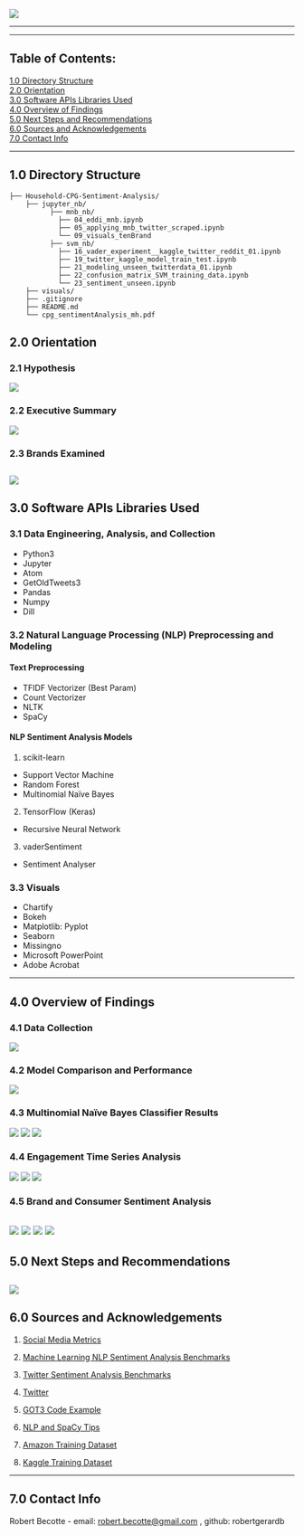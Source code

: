 ![](./visuals/slides/Slide1.PNG)


---


---
## Table of Contents:
[1.0 Directory Structure](#10-directory-structure)<br>
[2.0 Orientation](#20-orientation)<br>
[3.0 Software APIs Libraries Used](#30-software-apis-libraries-used)<br>
[4.0 Overview of Findings](#40-overview-of-findings)<br>
[5.0 Next Steps and Recommendations](#50-next-steps-and-recommendations)<br>
[6.0 Sources and Acknowledgements](#60-sources-and-acknowledgements)<br>
[7.0 Contact Info](#70-contact-info)<br>

---
## 1.0 Directory Structure
```
├── Household-CPG-Sentiment-Analysis/
    ├── jupyter_nb/
          ├── mnb_nb/
            ├── 04_eddi_mnb.ipynb
            ├── 05_applying_mnb_twitter_scraped.ipynb
            └── 09_visuals_tenBrand
          ├── svm_nb/
            ├── 16_vader_experiment__kaggle_twitter_reddit_01.ipynb
            ├── 19_twitter_kaggle_model_train_test.ipynb
            ├── 21_modeling_unseen_twitterdata_01.ipynb
            ├── 22_confusion_matrix_SVM_training_data.ipynb
            └── 23_sentiment_unseen.ipynb
    ├── visuals/
    ├── .gitignore
    ├── README.md
    └── cpg_sentimentAnalysis_mh.pdf
```    
## 2.0 Orientation

### 2.1 Hypothesis
![](./visuals/00_slides/Slide5.PNG)

### 2.2 Executive Summary
![](./visuals/00_slides/Slide2.PNG)

### 2.3 Brands Examined
![](./visuals/9_brands.png)
---
## 3.0 Software APIs Libraries Used

### 3.1 Data Engineering, Analysis, and Collection
- Python3
- Jupyter
- Atom
- GetOldTweets3
- Pandas
- Numpy
- Dill

### 3.2 Natural Language Processing (NLP) Preprocessing and Modeling
#### Text Preprocessing
- TFIDF Vectorizer (Best Param)
- Count Vectorizer
- NLTK
- SpaCy
#### NLP Sentiment Analysis Models
1. scikit-learn
- Support Vector Machine
- Random Forest
- Multinomial Naïve Bayes
2. TensorFlow (Keras)
- Recursive Neural Network
3. vaderSentiment
- Sentiment Analyser

### 3.3 Visuals
- Chartify
- Bokeh
- Matplotlib: Pyplot
- Seaborn
- Missingno
- Microsoft PowerPoint
- Adobe Acrobat
---
## 4.0 Overview of Findings

### 4.1 Data Collection
![](./visuals/00_slides/Slide10.PNG)

### 4.2 Model Comparison and Performance
![](./visuals/00_slides/Slide15.PNG)

### 4.3 Multinomial Naïve Bayes Classifier Results
![](./visuals/00_slides/Slide16.PNG)
![](./visuals/00_slides/Slide18.PNG)
![](./visuals/00_slides/Slide19.PNG)

### 4.4 Engagement Time Series Analysis
![](./visuals/00_slides/Slide23.PNG)
![](./visuals/00_slides/Slide25.PNG)
![](./visuals/00_slides/Slide26.PNG)

### 4.5 Brand and Consumer Sentiment Analysis
![](./visuals/00_slides/Slide22.PNG)
![](./visuals/00_slides/Slide27.PNG)
![](./visuals/00_slides/Slide28.PNG)
![](./visuals/00_slides/Slide29.PNG)
---
## 5.0 Next Steps and Recommendations
![](./visuals/00_slides/Slide31.PNG)
---
## 6.0 Sources and Acknowledgements
1. <a href="https://sproutsocial.com/insights/twitter-mentions/">Social Media Metrics</a>

2. <a href="http://nlpprogress.com/english/sentiment_analysis.html">Machine Learning NLP Sentiment Analysis Benchmarks</a>

3. <a href="https://pdfs.semanticscholar.org/d0a5/21c8cc0508f1003f3e1d1fbf49780d9062f7.pdf">Twitter Sentiment Analysis Benchmarks</a>

4. <a href="http://twitter.com>NLP Sentiment Analysis Benchmarks">Twitter</a>

5. <a href="https://towardsdatascience.com/how-to-scrape-tweets-from-twitter-59287e20f0f1">GOT3 Code Example</a>

6. <a href="https://towardsdatascience.com/machine-learning-for-text-classification-using-spacy-in-python-b276b4051a49">NLP and SpaCy Tips</a>

6. <a href="https://registry.opendata.aws/">Amazon Training Dataset</a>

6. <a href="https://www.kaggle.com/c/twitter-sentiment-analysis2/data">Kaggle Training Dataset</a>
---
## 7.0 Contact Info
Robert Becotte - email: robert.becotte@gmail.com , github: robertgerardb <br>
